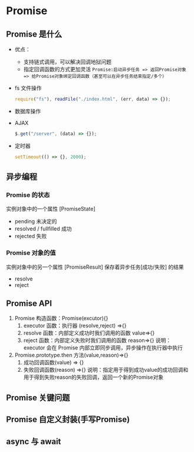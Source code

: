 # Promise

## Promise 是什么

- 优点：

  - 支持链式调用，可以解决回调地狱问题
  - 指定回调函数的方式更加灵活
    `Promise:启动异步任务 => 返回Promise对象 => 给Promise对象绑定回调函数（甚至可以在异步任务结束指定/多个）`

- fs 文件操作

  ```js
  require("fs"), readFile("./index.html", (err, data) => {});
  ```

- 数据库操作
- AJAX

  ```js
  $.get("/server", (data) => {});
  ```

- 定时器

  ```js
  setTimeout(() => {}, 2000);
  ```

## 异步编程

### Promise 的状态

实例对象中的一个属性 [PromiseState]

- pending 未决定的
- resolved / fullfilled 成功
- rejected 失败

### Promise 对象的值

实例对象中的另一个属性 [PromiseResult]
保存着异步任务[成功/失败] 的结果

- resolve
- reject

## Promise API

1. Promise 构造函数：Promise(excutor){}
   1. executor 函数：执行器 (resolve,reject) =>{}
   2. resolve 函数：内部定义成功时我们调用的函数 value=>{}
   3. reject 函数：内部定义失败时我们调用的函数 reason=>{}
      说明：executor 会在 Promise 内部立即同步调用，异步操作在执行器中执行
2. Promise.prototype.then 方法(value,reason)=>{}
   1. 成功回调函数(value) => {}
   2. 失败回调函数(reason) =>{}
    说明：指定用于得到成功value的成功回调和用于得到失败reason的失败回调，返回一个新的Promise对象

## Promise 关键问题

## Promise 自定义封装(手写Promise)

## async 与 await
